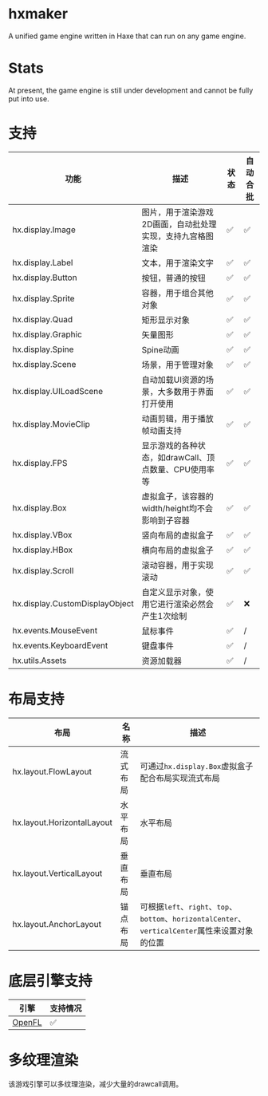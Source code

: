 # hxmaker
A unified game engine written in Haxe that can run on any game engine.

# Stats
At present, the game engine is still under development and cannot be fully put into use.

# 支持
| 功能 | 描述 | 状态 | 自动合批 |
--- | --- | --- | ---
| hx.display.Image | 图片，用于渲染游戏2D画面，自动批处理实现，支持九宫格图渲染 | ✅ | ✅ |
| hx.display.Label | 文本，用于渲染文字 | ✅ | ✅ |
| hx.display.Button | 按钮，普通的按钮 | ✅ | ✅ |
| hx.display.Sprite | 容器，用于组合其他对象 | ✅ | ✅ |
| hx.display.Quad | 矩形显示对象 | ✅ | ✅ |
| hx.display.Graphic | 矢量图形 | ✅ | ✅ |
| hx.display.Spine | Spine动画 | ✅ | ✅ |
| hx.display.Scene | 场景，用于管理对象 | ✅ | ✅ |
| hx.display.UILoadScene | 自动加载UI资源的场景，大多数用于界面打开使用 | ✅ | ✅ |
| hx.display.MovieClip | 动画剪辑，用于播放帧动画支持 | ✅ | ✅ |
| hx.display.FPS | 显示游戏的各种状态，如drawCall、顶点数量、CPU使用率等 | ✅ | ✅ |
| hx.display.Box | 虚拟盒子，该容器的width/height均不会影响到子容器 | ✅ | ✅ |
| hx.display.VBox | 竖向布局的虚拟盒子 | ✅ | ✅ |
| hx.display.HBox | 横向布局的虚拟盒子 | ✅ | ✅ |
| hx.display.Scroll | 滚动容器，用于实现滚动 | ✅ | ✅ |
| hx.display.CustomDisplayObject | 自定义显示对象，使用它进行渲染必然会产生1次绘制 | ✅ | ❌ |
| hx.events.MouseEvent | 鼠标事件 | ✅ | / |
| hx.events.KeyboardEvent | 键盘事件 | ✅ | / |
| hx.utils.Assets | 资源加载器 | ✅ | / |

# 布局支持
| 布局 | 名称 | 描述 |
--- | --- | ---
| hx.layout.FlowLayout | 流式布局 | 可通过`hx.display.Box`虚拟盒子配合布局实现流式布局 |
| hx.layout.HorizontalLayout | 水平布局 | 水平布局 |
| hx.layout.VerticalLayout | 垂直布局 | 垂直布局 |
| hx.layout.AnchorLayout | 锚点布局 | 可根据`left`、`right`、`top`、`bottom`、`horizontalCenter`、`verticalCenter`属性来设置对象的位置 | 



# 底层引擎支持
| 引擎 | 支持情况 |
| --- | ---
| [OpenFL](https://github.com/rainyt/hxmaker-openfl) | ✅ |

# 多纹理渲染
该游戏引擎可以多纹理渲染，减少大量的drawcall调用。